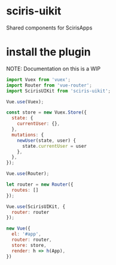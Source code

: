 # sciris-uikit

Shared components for ScirisApps


# install the plugin

NOTE: Documentation on this is a WIP

```js
import Vuex from 'vuex';
import Router from 'vue-router';
import ScirisUIKit from 'sciris-uikit';

Vue.use(Vuex);

const store = new Vuex.Store({
  state: {
    currentUser: {}, 
  },  
  mutations: {
    newUser(state, user) {
      state.currentUser = user
    },  
  },  
});

Vue.use(Router);

let router = new Router({
  routes: []  
});

Vue.use(ScirisUIKit, {
  router: router
});

new Vue({
  el: '#app',
  router: router,
  store: store,
  render: h => h(App),
})

```
